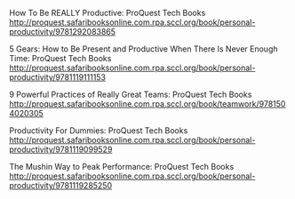 How To Be REALLY Productive: ProQuest Tech Books
 http://proquest.safaribooksonline.com.rpa.sccl.org/book/personal-productivity/9781292083865

5 Gears: How to Be Present and Productive When There Is Never Enough Time: ProQuest Tech Books
 http://proquest.safaribooksonline.com.rpa.sccl.org/book/personal-productivity/9781119111153

9 Powerful Practices of Really Great Teams: ProQuest Tech Books
 http://proquest.safaribooksonline.com.rpa.sccl.org/book/teamwork/9781504020305

Productivity For Dummies: ProQuest Tech Books
 http://proquest.safaribooksonline.com.rpa.sccl.org/book/personal-productivity/9781119099529

The Mushin Way to Peak Performance: ProQuest Tech Books
 http://proquest.safaribooksonline.com.rpa.sccl.org/book/personal-productivity/9781119285250
